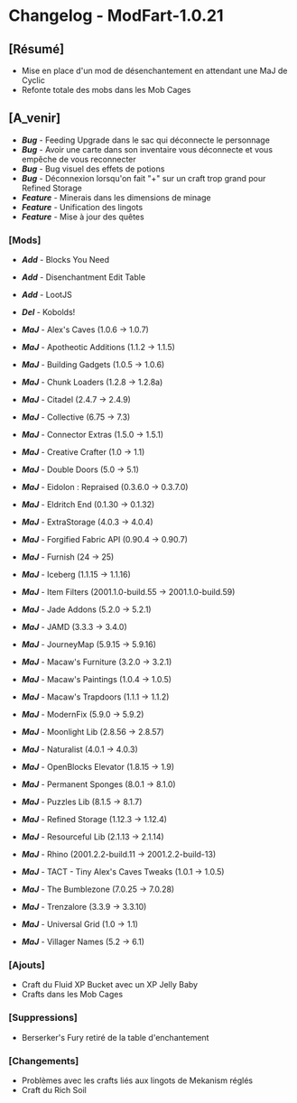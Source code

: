 # Changelog - ModFart-1.0.21

## [Résumé]
- Mise en place d'un mod de désenchantement en attendant une MaJ de Cyclic
- Refonte totale des mobs dans les Mob Cages

## [A_venir]
- ***Bug*** - Feeding Upgrade dans le sac qui déconnecte le personnage
- ***Bug*** - Avoir une carte dans son inventaire vous déconnecte et vous empêche de vous reconnecter
- ***Bug*** - Bug visuel des effets de potions
- ***Bug*** - Déconnexion lorsqu'on fait "+" sur un craft trop grand pour Refined Storage
- ***Feature*** - Minerais dans les dimensions de minage
- ***Feature*** - Unification des lingots
- ***Feature*** - Mise à jour des quêtes

### [Mods]
- ***Add*** - Blocks You Need
- ***Add*** - Disenchantment Edit Table
- ***Add*** - LootJS

- ***Del*** - Kobolds!

- ***MaJ*** - Alex's Caves (1.0.6 -> 1.0.7)
- ***MaJ*** - Apotheotic Additions (1.1.2 -> 1.1.5)
- ***MaJ*** - Building Gadgets (1.0.5 -> 1.0.6)
- ***MaJ*** - Chunk Loaders (1.2.8 -> 1.2.8a)
- ***MaJ*** - Citadel (2.4.7 -> 2.4.9)
- ***MaJ*** - Collective (6.75 -> 7.3)
- ***MaJ*** - Connector Extras (1.5.0 -> 1.5.1)
- ***MaJ*** - Creative Crafter (1.0 -> 1.1)
- ***MaJ*** - Double Doors (5.0 -> 5.1)
- ***MaJ*** - Eidolon : Repraised (0.3.6.0 -> 0.3.7.0)
- ***MaJ*** - Eldritch End (0.1.30 -> 0.1.32)
- ***MaJ*** - ExtraStorage (4.0.3 -> 4.0.4)
- ***MaJ*** - Forgified Fabric API (0.90.4 -> 0.90.7)
- ***MaJ*** - Furnish (24 -> 25)
- ***MaJ*** - Iceberg (1.1.15 -> 1.1.16)
- ***MaJ*** - Item Filters (2001.1.0-build.55 -> 2001.1.0-build.59)
- ***MaJ*** - Jade Addons (5.2.0 -> 5.2.1)
- ***MaJ*** - JAMD (3.3.3 -> 3.4.0)
- ***MaJ*** - JourneyMap (5.9.15 -> 5.9.16)
- ***MaJ*** - Macaw's Furniture (3.2.0 -> 3.2.1)
- ***MaJ*** - Macaw's Paintings (1.0.4 -> 1.0.5)
- ***MaJ*** - Macaw's Trapdoors (1.1.1 -> 1.1.2)
- ***MaJ*** - ModernFix (5.9.0 -> 5.9.2)
- ***MaJ*** - Moonlight Lib (2.8.56 -> 2.8.57)
- ***MaJ*** - Naturalist (4.0.1 -> 4.0.3)
- ***MaJ*** - OpenBlocks Elevator (1.8.15 -> 1.9)
- ***MaJ*** - Permanent Sponges (8.0.1 -> 8.1.0)
- ***MaJ*** - Puzzles Lib (8.1.5 -> 8.1.7)
- ***MaJ*** - Refined Storage (1.12.3 -> 1.12.4)
- ***MaJ*** - Resourceful Lib (2.1.13 -> 2.1.14)
- ***MaJ*** - Rhino (2001.2.2-build.11 -> 2001.2.2-build-13)
- ***MaJ*** - TACT - Tiny Alex's Caves Tweaks (1.0.1 -> 1.0.5)
- ***MaJ*** - The Bumblezone (7.0.25 -> 7.0.28)
- ***MaJ*** - Trenzalore (3.3.9 -> 3.3.10)
- ***MaJ*** - Universal Grid (1.0 -> 1.1)
- ***MaJ*** - Villager Names (5.2 -> 6.1)


### [Ajouts]
- Craft du Fluid XP Bucket avec un XP Jelly Baby
- Crafts dans les Mob Cages

### [Suppressions]
- Berserker's Fury retiré de la table d'enchantement

### [Changements]
- Problèmes avec les crafts liés aux lingots de Mekanism réglés
- Craft du Rich Soil